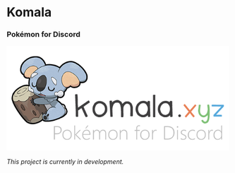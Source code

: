 # Komala

### Pokémon for Discord

![Pokémon for Discord](site/images/logo2x.png)

_This project is currently in development._
